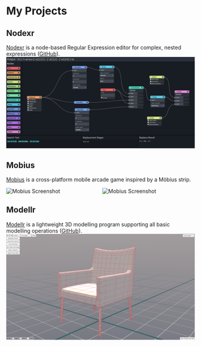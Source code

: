 # My Projects

## Nodexr
[Nodexr](https://jcparkyn.github.io/nodexr) is a node-based Regular Expression editor for complex, nested expressions ([GitHub](https://github.com/Jcparkyn/nodexr)).
![Nodexr Screenshot](/assets/screen_nodexr.png)

## Mobius
[Mobius](https://play.google.com/store/apps/details?id=com.Jamosium.Mobius) is a cross-platform mobile arcade game inspired by a Möbius strip.

<img src="/links/assets/screen_mobius1.png" alt="Mobius Screenshot" style="width: 49%;"> <img src="/links/assets/screen_mobius2.png" alt="Mobius Screenshot" style="width: 49%;float: right;">

## Modellr
[Modellr](https://jcparkyn.github.io/Modellr) is a lightweight 3D modelling program supporting all basic modelling operations ([GitHub](https://github.com/Jcparkyn/Modellr)).
![Modellr Screenshot](/assets/screen_modellr.png)
